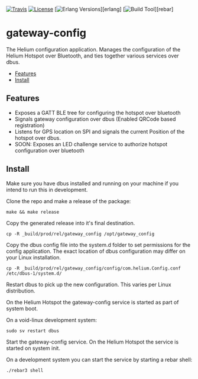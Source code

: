 [![Travis][travis badge]][travis]
[![License][license badge]][license]
[![Erlang Versions][erlang version badge]][erlang]
[![Build Tool][build tool]][rebar]


# gateway-config

The Helium configuration application. Manages the configuration of the
Helium Hotspot over Bluetooth, and ties together various services over
dbus.


  * [Features](#features)
  * [Install](#install)

## Features

  * Exposes a GATT BLE tree for configuring the hotspot over bluetooth
  * Signals gateway configuration over dbus (Enabled QRCode based
    registration)
  * Listens for GPS location on SPI and signals the current Position
    of the hotspot over dbus.
  * SOON: Exposes an LED challenge service to authorize hotspot
    configuration over bluetooth

## Install

Make sure you have dbus installed and running on your machine if you
intend to run this in development.

Clone the repo and make a release of the package:

``` shell
make && make release
```

Copy the generated release into it's final destination.

``` shell
cp -R _build/prod/rel/gateway_config /opt/gateway_config
```

Copy the dbus config file into the system.d folder to set permissions
for the config application. The exact location of dbus configuration
may differ on your Linux installation.

``` shell
cp -R _build/prod/rel/gateway_config/config/com.helium.Config.conf /etc/dbus-1/system.d/
```

Restart dbus to pick up the new configuration. This varies per Linux
distribution.

On the Helium Hotspot the gateway-config service is started as part of
system boot.

On a void-linux development system:

``` shell
sudo sv restart dbus
```

Start the gateway-config service. On the Helium Hotspot the service is
started on system init.

On a development system you can start the service by starting a rebar shell:

``` shell
./rebar3 shell
```

<!-- Badges -->
[travis]: https://travis-ci.com/helium/gateway-config
[travis badge]: https://img.shields.io/travis/com/helium/gateway-config/master.svg?style=flat-square
[hex]: https://hex.pm/packages/ebus
[license]: https://github.com/helium/gateway-config/blob/master/LICENSE
[license badge]: https://img.shields.io/github/license/helium/gateway-config.svg
[erlang version badge]: https://img.shields.io/badge/erlang-21.1-blue.svg?style=flat-square
[build tool]: https://img.shields.io/badge/build%20tool-rebar3-orange.svg?style=flat-square
